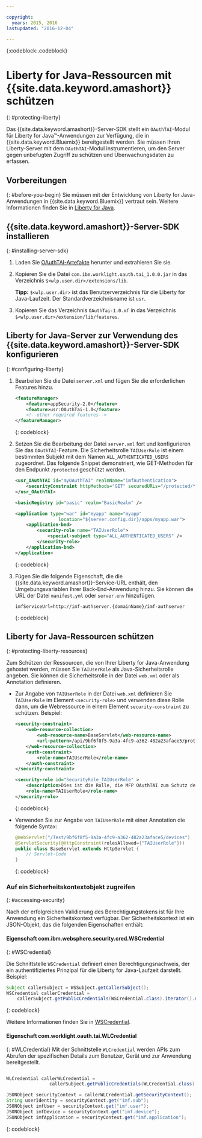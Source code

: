 ```yaml
---

copyright:
  years: 2015, 2016
lastupdated: "2016-12-04"

---
```

{:codeblock:.codeblock}

# Liberty for Java-Ressourcen mit {{site.data.keyword.amashort}} schützen
{: #protecting-liberty}

Das {{site.data.keyword.amashort}}-Server-SDK stellt ein `OAuthTAI`-Modul für Liberty for Java&trade;-Anwendungen zur Verfügung, die in {{site.data.keyword.Bluemix}} bereitgestellt werden. Sie müssen Ihren Liberty-Server mit dem `OAuthTAI`-Modul instrumentieren, um den Server gegen unbefugten Zugriff zu schützen und Überwachungsdaten zu erfassen.

## Vorbereitungen
{: #before-you-begin}
Sie müssen mit der Entwicklung von Liberty for Java-Anwendungen in {{site.data.keyword.Bluemix}} vertraut sein. Weitere Informationen finden Sie in [Liberty for Java](https://console.{DomainName}/docs/runtimes/liberty/index.html).

## {{site.data.keyword.amashort}}-Server-SDK installieren
{: #installing-server-sdk}

1. Laden Sie [OAuthTAI-Artefakte](https://imf-tai.{DomainName}/public/TAI.zip) herunter und extrahieren Sie sie.

1. Kopieren Sie die Datei `com.ibm.worklight.oauth.tai_1.0.0.jar` in das Verzeichnis `$<wlp.user.dir>/extensions/lib`.

	**Tipp:** `$<wlp.user.dir>` ist das Benutzerverzeichnis für die Liberty for Java-Laufzeit. Der Standardverzeichnisname ist `usr`.

1. Kopieren Sie das Verzeichnis `OAuthTai-1.0.mf` in das Verzeichnis `$<wlp.user.dir>/extension/lib/features`.


## Liberty for Java-Server zur Verwendung des {{site.data.keyword.amashort}}-Server-SDK konfigurieren
{: #configuring-liberty}

1. Bearbeiten Sie die Datei `server.xml` und fügen Sie die erforderlichen Features hinzu.

	```XML
	<featureManager>
		<feature>appSecurity-2.0</feature>
		<feature>usr:OAuthTai-1.0</feature>
		<!--other required features-->
	</featureManager>

	```
	{: codeblock}
1. Setzen Sie die Bearbeitung der Datei `server.xml` fort und konfigurieren Sie das `OAuthTAI`-Feature. Die Sicherheitsrolle `TAIUserRole` ist einem bestimmten Subjekt mit dem Namen `ALL_AUTHENTICATED_USERS` zugeordnet. Das folgende Snippet demonstriert, wie GET-Methoden für den Endpunkt `/protected` geschützt werden.

	```XML
	<usr_OAuthTAI id="myOAuthTAI" realmName="imfAuthentication">
		<securityConstraint httpMethods="GET" securedURLs="/protected/*"/>
	</usr_OAuthTAI>

	<basicRegistry id="basic" realm="BasicRealm" />

	<application type="war" id="myapp" name="myapp"
					location="${server.config.dir}/apps/myapp.war">
		<application-bnd>
			<security-role name="TAIUserRole">
				<special-subject type="ALL_AUTHENTICATED_USERS" />
			</security-role>
		</application-bnd>
	</application>
	```
	{: codeblock}

1. Fügen Sie die folgende Eigenschaft, die die {{site.data.keyword.amashort}}-Service-URL enthält, den Umgebungsvariablen Ihrer Back-End-Anwendung hinzu. Sie können die URL der Datei `manifest.yml` oder `server.env` hinzufügen.

	```
	imfServiceUrl=http://imf-authserver.{domainName}/imf-authserver
	```
	{: codeblock}

## Liberty for Java-Ressourcen schützen
{: #protecting-liberty-resources}

Zum Schützen der Ressourcen, die von Ihrer Liberty for Java-Anwendung gehostet werden, müssen Sie `TAIUserRole` als Java-Sicherheitsrolle angeben. Sie können die Sicherheitsrolle in der Datei `web.xml` oder als Annotation definieren.

* Zur Angabe von `TAIUserRole` in der Datei `web.xml` definieren Sie `TAIUserRole` im Element `<security-role>` und verwenden diese Rolle dann, um die Webressource in einem Element `security-constraint` zu schützen.
Beispiel:

	```XML
	<security-constraint>
		<web-resource-collection>
			<web-resource-name>BaseServlet</web-resource-name>
			<url-pattern>/api/9bf6f8f5-9a3a-4fc9-a362-482a23aface5/protected</url-pattern>
		</web-resource-collection>
		<auth-constraint>
			<role-name>TAIUserRole</role-name>
		</auth-constraint>
	</security-constraint>

	<security-role id="SecurityRole_TAIUserRole" >
		<description>Dies ist die Rolle, die MFP OAuthTAI zum Schutz der Ressource verwendet; sie muss 'ALL_AUTHENTICATED_USERS' in Liberty zugeordnet werden</description>
		<role-name>TAIUserRole</role-name>
	</security-role>
	```
	{: codeblock}

* Verwenden Sie zur Angabe von `TAIUserRole` mit einer Annotation die folgende Syntax:

	```Java
	@WebServlet("/Test/9bf6f8f5-9a3a-4fc9-a362-482a23aface5/devices")
	@ServletSecurity(@HttpConstraint(rolesAllowed={"TAIUserRole"}))
	public class BaseServlet extends HttpServlet {
	    // Servlet-Code
	}
	```
	{: codeblock}

### Auf ein Sicherheitskontextobjekt zugreifen
{: #accessing-security}

Nach der erfolgreichen Validierung des Berechtigungstokens ist für Ihre Anwendung ein Sicherheitskontext verfügbar. Der Sicherheitskontext ist ein JSON-Objekt, das die folgenden Eigenschaften enthält:

#### Eigenschaft com.ibm.websphere.security.cred.WSCredential
{: #WSCredential}

Die Schnittstelle `WSCredential` definiert einen Berechtigungsnachweis, der ein authentifiziertes Prinzipal für die Liberty for Java-Laufzeit darstellt. Beispiel:

```Java
Subject callerSubject = WSSubject.getCallerSubject();
WSCredential callerCredential =
    callerSubject.getPublicCredentials(WSCredential.class).iterator().next();
```
{: codeblock}

Weitere Informationen finden Sie in [WSCredential](http://www-01.ibm.com/support/knowledgecenter/api/content/nl/en-us/SSEQTP_7.0.0/com.ibm.websphere.javadoc.doc/web/apidocs/index.html?com/ibm/websphere/security/cred/WSCredential.html).

#### Eigenschaft com.worklight.oauth.tai.WLCredential
{: #WLCredential}
Mit der Schnittstelle `WLCredential` werden APIs zum Abrufen der spezifischen Details zum Benutzer, Gerät und zur Anwendung bereitgestellt.

```Java

WLCredential callerWLCredential =
				callerSubject.getPublicCredentials(WLCredential.class).iterator().next();

JSONObject securityContext = callerWLCredential.getSecurityContext();
String userIdentity = securityContext.get("imf.sub");
JSONObject imfUser = securityContext.get("imf.user");
JSONObject imfDevice = securityContext.get("imf.device");
JSONObject imfApplication = securityContext.get("imf.application");

```
{: codeblock}
